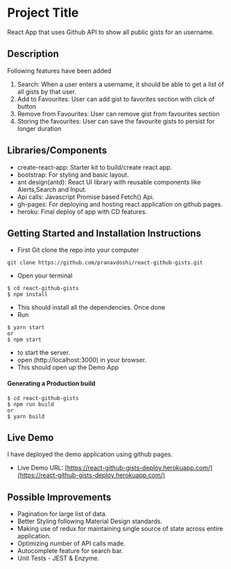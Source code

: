# Project Title

React App that uses Github API to show all public gists for an username.

## Description

Following features have been added

1. Search: When a user enters a username, it should be able to get a list of all gists by that user.
2. Add to Favourites: User can add gist to favorites section with click of button
3. Remove from Favourites: User can remove gist from favourites section
4. Storing the favourites: User can save the favourite gists to persist for longer duration

## Libraries/Components

- create-react-app: Starter kit to build/create react app.
- bootstrap: For styling and basic layout.
- ant design(antd): React UI library with reusable components like Alerts,Search and Input.
- Api calls: Javascript Promise based Fetch() Api.
- gh-pages: For deploying and hosting react application on github pages.
- heroku: Final deploy of app with CD features.

## Getting Started and Installation Instructions

- First Git clone the repo into your computer

```
git clone https://github.com/pranavdoshi/react-github-gists.git
```

- Open your terminal

```
$ cd react-github-gists
$ npm install
```

- This should install all the dependencies. Once done
- Run

```
$ yarn start
or
$ npm start
```

- to start the server.
- open (http://localhost:3000) in your browser.
- This should open up the Demo App

#### Generating a Production build

```
$ cd react-github-gists
$ npm run build
or
$ yarn build
```

## Live Demo

I have deployed the demo application using github pages.

- Live Demo URL: [https://react-github-gists-deploy.herokuapp.com/](https://react-github-gists-deploy.herokuapp.com/)

## Possible Improvements

- Pagination for large list of data.
- Better Styling following Material Design standards.
- Making use of redux for maintaining single source of state across entire application.
- Optimizing number of API calls made.
- Autocomplete feature for search bar.
- Unit Tests - JEST & Enzyme.
